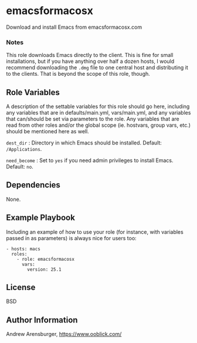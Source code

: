 # emacsformacosx

Download and install Emacs from emacsformacosx.com

### Notes

This role downloads Emacs directly to the client. This is fine for small installations, but if you have anything over half a dozen hosts, I would recommend downloading the `.dmg` file to one central host and distributing it to the clients. That is beyond the scope of this role, though.

Role Variables
--------------

A description of the settable variables for this role should go here, including any variables that are in defaults/main.yml, vars/main.yml, and any variables that can/should be set via parameters to the role. Any variables that are read from other roles and/or the global scope (ie. hostvars, group vars, etc.) should be mentioned here as well.

`dest_dir`
: Directory in which Emacs should be installed. Default: `/Applications`.

`need_become`
: Set to `yes` if you need admin privileges to install Emacs. Default: `no`.

Dependencies
------------

None.

Example Playbook
----------------

Including an example of how to use your role (for instance, with variables passed in as parameters) is always nice for users too:

    - hosts: macs
      roles:
        - role: emacsformacosx
		  vars:
		    version: 25.1

License
-------

BSD

Author Information
------------------

Andrew Arensburger, https://www.ooblick.com/
